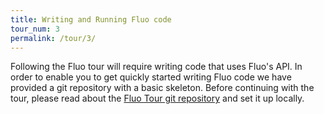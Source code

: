 ```yaml
---
title: Writing and Running Fluo code
tour_num: 3
permalink: /tour/3/
---
```


Following the Fluo tour will require writing code that uses Fluo's API.  In
order to enable you to get quickly started writing Fluo code we have provided a
git repository with a basic skeleton. Before continuing with the tour, please
read about the [Fluo Tour git repository][1] and set it up locally.

[1]:https://github.com/keith-turner/fluo-tour
